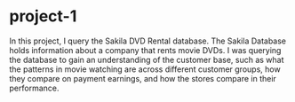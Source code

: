 # project-1


In this project, I query the Sakila DVD Rental database. 
The Sakila Database holds information about a company that rents movie DVDs. 
I was querying the database to gain an understanding of the customer base, 
such as what the patterns in movie watching are across different customer groups,
how they compare on payment earnings, and how the stores compare in their performance.
